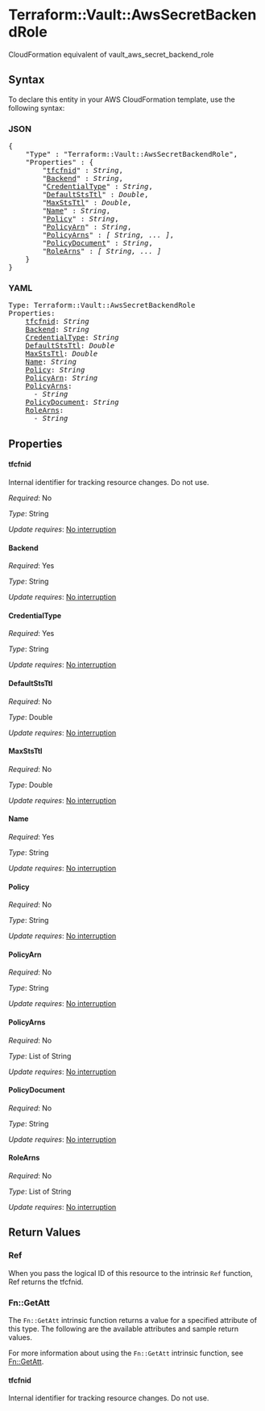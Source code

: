 # Terraform::Vault::AwsSecretBackendRole

CloudFormation equivalent of vault_aws_secret_backend_role

## Syntax

To declare this entity in your AWS CloudFormation template, use the following syntax:

### JSON

<pre>
{
    "Type" : "Terraform::Vault::AwsSecretBackendRole",
    "Properties" : {
        "<a href="#tfcfnid" title="tfcfnid">tfcfnid</a>" : <i>String</i>,
        "<a href="#backend" title="Backend">Backend</a>" : <i>String</i>,
        "<a href="#credentialtype" title="CredentialType">CredentialType</a>" : <i>String</i>,
        "<a href="#defaultststtl" title="DefaultStsTtl">DefaultStsTtl</a>" : <i>Double</i>,
        "<a href="#maxststtl" title="MaxStsTtl">MaxStsTtl</a>" : <i>Double</i>,
        "<a href="#name" title="Name">Name</a>" : <i>String</i>,
        "<a href="#policy" title="Policy">Policy</a>" : <i>String</i>,
        "<a href="#policyarn" title="PolicyArn">PolicyArn</a>" : <i>String</i>,
        "<a href="#policyarns" title="PolicyArns">PolicyArns</a>" : <i>[ String, ... ]</i>,
        "<a href="#policydocument" title="PolicyDocument">PolicyDocument</a>" : <i>String</i>,
        "<a href="#rolearns" title="RoleArns">RoleArns</a>" : <i>[ String, ... ]</i>
    }
}
</pre>

### YAML

<pre>
Type: Terraform::Vault::AwsSecretBackendRole
Properties:
    <a href="#tfcfnid" title="tfcfnid">tfcfnid</a>: <i>String</i>
    <a href="#backend" title="Backend">Backend</a>: <i>String</i>
    <a href="#credentialtype" title="CredentialType">CredentialType</a>: <i>String</i>
    <a href="#defaultststtl" title="DefaultStsTtl">DefaultStsTtl</a>: <i>Double</i>
    <a href="#maxststtl" title="MaxStsTtl">MaxStsTtl</a>: <i>Double</i>
    <a href="#name" title="Name">Name</a>: <i>String</i>
    <a href="#policy" title="Policy">Policy</a>: <i>String</i>
    <a href="#policyarn" title="PolicyArn">PolicyArn</a>: <i>String</i>
    <a href="#policyarns" title="PolicyArns">PolicyArns</a>: <i>
      - String</i>
    <a href="#policydocument" title="PolicyDocument">PolicyDocument</a>: <i>String</i>
    <a href="#rolearns" title="RoleArns">RoleArns</a>: <i>
      - String</i>
</pre>

## Properties

#### tfcfnid

Internal identifier for tracking resource changes. Do not use.

_Required_: No

_Type_: String

_Update requires_: [No interruption](https://docs.aws.amazon.com/AWSCloudFormation/latest/UserGuide/using-cfn-updating-stacks-update-behaviors.html#update-no-interrupt)

#### Backend

_Required_: Yes

_Type_: String

_Update requires_: [No interruption](https://docs.aws.amazon.com/AWSCloudFormation/latest/UserGuide/using-cfn-updating-stacks-update-behaviors.html#update-no-interrupt)

#### CredentialType

_Required_: Yes

_Type_: String

_Update requires_: [No interruption](https://docs.aws.amazon.com/AWSCloudFormation/latest/UserGuide/using-cfn-updating-stacks-update-behaviors.html#update-no-interrupt)

#### DefaultStsTtl

_Required_: No

_Type_: Double

_Update requires_: [No interruption](https://docs.aws.amazon.com/AWSCloudFormation/latest/UserGuide/using-cfn-updating-stacks-update-behaviors.html#update-no-interrupt)

#### MaxStsTtl

_Required_: No

_Type_: Double

_Update requires_: [No interruption](https://docs.aws.amazon.com/AWSCloudFormation/latest/UserGuide/using-cfn-updating-stacks-update-behaviors.html#update-no-interrupt)

#### Name

_Required_: Yes

_Type_: String

_Update requires_: [No interruption](https://docs.aws.amazon.com/AWSCloudFormation/latest/UserGuide/using-cfn-updating-stacks-update-behaviors.html#update-no-interrupt)

#### Policy

_Required_: No

_Type_: String

_Update requires_: [No interruption](https://docs.aws.amazon.com/AWSCloudFormation/latest/UserGuide/using-cfn-updating-stacks-update-behaviors.html#update-no-interrupt)

#### PolicyArn

_Required_: No

_Type_: String

_Update requires_: [No interruption](https://docs.aws.amazon.com/AWSCloudFormation/latest/UserGuide/using-cfn-updating-stacks-update-behaviors.html#update-no-interrupt)

#### PolicyArns

_Required_: No

_Type_: List of String

_Update requires_: [No interruption](https://docs.aws.amazon.com/AWSCloudFormation/latest/UserGuide/using-cfn-updating-stacks-update-behaviors.html#update-no-interrupt)

#### PolicyDocument

_Required_: No

_Type_: String

_Update requires_: [No interruption](https://docs.aws.amazon.com/AWSCloudFormation/latest/UserGuide/using-cfn-updating-stacks-update-behaviors.html#update-no-interrupt)

#### RoleArns

_Required_: No

_Type_: List of String

_Update requires_: [No interruption](https://docs.aws.amazon.com/AWSCloudFormation/latest/UserGuide/using-cfn-updating-stacks-update-behaviors.html#update-no-interrupt)

## Return Values

### Ref

When you pass the logical ID of this resource to the intrinsic `Ref` function, Ref returns the tfcfnid.

### Fn::GetAtt

The `Fn::GetAtt` intrinsic function returns a value for a specified attribute of this type. The following are the available attributes and sample return values.

For more information about using the `Fn::GetAtt` intrinsic function, see [Fn::GetAtt](https://docs.aws.amazon.com/AWSCloudFormation/latest/UserGuide/intrinsic-function-reference-getatt.html).

#### tfcfnid

Internal identifier for tracking resource changes. Do not use.

